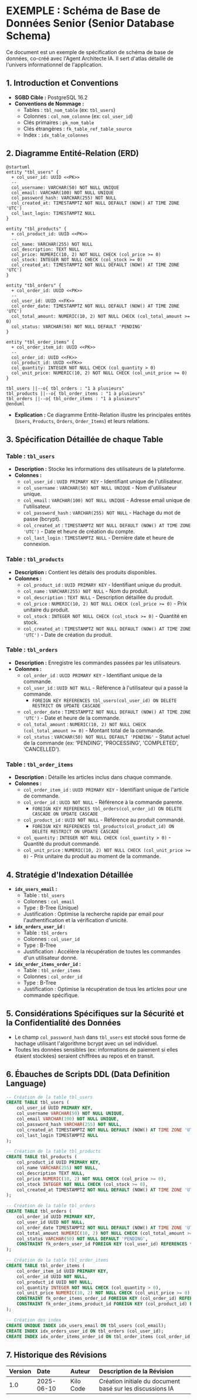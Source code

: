 # EXEMPLE : Schéma de Base de Données Senior (Senior Database Schema)

Ce document est un exemple de spécification de schéma de base de données, co-créé avec l'Agent Architecte IA. Il sert d'atlas détaillé de l'univers informationnel de l'application.

## 1. Introduction et Conventions

*   **SGBD Cible :** PostgreSQL 16.2
*   **Conventions de Nommage :**
    *   Tables : `tbl_nom_table` (ex: `tbl_users`)
    *   Colonnes : `col_nom_colonne` (ex: `col_user_id`)
    *   Clés primaires : `pk_nom_table`
    *   Clés étrangères : `fk_table_ref_table_source`
    *   Index : `idx_table_colonnes`

## 2. Diagramme Entité-Relation (ERD)

```plantuml
@startuml
entity "tbl_users" {
  + col_user_id: UUID <<PK>>
  --
  col_username: VARCHAR(50) NOT NULL UNIQUE
  col_email: VARCHAR(100) NOT NULL UNIQUE
  col_password_hash: VARCHAR(255) NOT NULL
  col_created_at: TIMESTAMPTZ NOT NULL DEFAULT (NOW() AT TIME ZONE 'UTC')
  col_last_login: TIMESTAMPTZ NULL
}

entity "tbl_products" {
  + col_product_id: UUID <<PK>>
  --
  col_name: VARCHAR(255) NOT NULL
  col_description: TEXT NULL
  col_price: NUMERIC(10, 2) NOT NULL CHECK (col_price >= 0)
  col_stock: INTEGER NOT NULL CHECK (col_stock >= 0)
  col_created_at: TIMESTAMPTZ NOT NULL DEFAULT (NOW() AT TIME ZONE 'UTC')
}

entity "tbl_orders" {
  + col_order_id: UUID <<PK>>
  --
  col_user_id: UUID <<FK>>
  col_order_date: TIMESTAMPTZ NOT NULL DEFAULT (NOW() AT TIME ZONE 'UTC')
  col_total_amount: NUMERIC(10, 2) NOT NULL CHECK (col_total_amount >= 0)
  col_status: VARCHAR(50) NOT NULL DEFAULT 'PENDING'
}

entity "tbl_order_items" {
  + col_order_item_id: UUID <<PK>>
  --
  col_order_id: UUID <<FK>>
  col_product_id: UUID <<FK>>
  col_quantity: INTEGER NOT NULL CHECK (col_quantity > 0)
  col_unit_price: NUMERIC(10, 2) NOT NULL CHECK (col_unit_price >= 0)
}

tbl_users ||--o{ tbl_orders : "1 à plusieurs"
tbl_products ||--o{ tbl_order_items : "1 à plusieurs"
tbl_orders ||--o{ tbl_order_items : "1 à plusieurs"
@enduml
```
*   **Explication :** Ce diagramme Entité-Relation illustre les principales entités (`Users`, `Products`, `Orders`, `Order_Items`) et leurs relations.

## 3. Spécification Détaillée de chaque Table

### Table : `tbl_users`

*   **Description :** Stocke les informations des utilisateurs de la plateforme.
*   **Colonnes :**
    *   `col_user_id` : `UUID PRIMARY KEY` - Identifiant unique de l'utilisateur.
    *   `col_username` : `VARCHAR(50) NOT NULL UNIQUE` - Nom d'utilisateur unique.
    *   `col_email` : `VARCHAR(100) NOT NULL UNIQUE` - Adresse email unique de l'utilisateur.
    *   `col_password_hash` : `VARCHAR(255) NOT NULL` - Hachage du mot de passe (bcrypt).
    *   `col_created_at` : `TIMESTAMPTZ NOT NULL DEFAULT (NOW() AT TIME ZONE 'UTC')` - Date et heure de création du compte.
    *   `col_last_login` : `TIMESTAMPTZ NULL` - Dernière date et heure de connexion.

### Table : `tbl_products`

*   **Description :** Contient les détails des produits disponibles.
*   **Colonnes :**
    *   `col_product_id` : `UUID PRIMARY KEY` - Identifiant unique du produit.
    *   `col_name` : `VARCHAR(255) NOT NULL` - Nom du produit.
    *   `col_description` : `TEXT NULL` - Description détaillée du produit.
    *   `col_price` : `NUMERIC(10, 2) NOT NULL CHECK (col_price >= 0)` - Prix unitaire du produit.
    *   `col_stock` : `INTEGER NOT NULL CHECK (col_stock >= 0)` - Quantité en stock.
    *   `col_created_at` : `TIMESTAMPTZ NOT NULL DEFAULT (NOW() AT TIME ZONE 'UTC')` - Date de création du produit.

### Table : `tbl_orders`

*   **Description :** Enregistre les commandes passées par les utilisateurs.
*   **Colonnes :**
    *   `col_order_id` : `UUID PRIMARY KEY` - Identifiant unique de la commande.
    *   `col_user_id` : `UUID NOT NULL` - Référence à l'utilisateur qui a passé la commande.
        *   `FOREIGN KEY REFERENCES tbl_users(col_user_id) ON DELETE RESTRICT ON UPDATE CASCADE`
    *   `col_order_date` : `TIMESTAMPTZ NOT NULL DEFAULT (NOW() AT TIME ZONE 'UTC')` - Date et heure de la commande.
    *   `col_total_amount` : `NUMERIC(10, 2) NOT NULL CHECK (col_total_amount >= 0)` - Montant total de la commande.
    *   `col_status` : `VARCHAR(50) NOT NULL DEFAULT 'PENDING'` - Statut actuel de la commande (ex: 'PENDING', 'PROCESSING', 'COMPLETED', 'CANCELLED').

### Table : `tbl_order_items`

*   **Description :** Détaille les articles inclus dans chaque commande.
*   **Colonnes :**
    *   `col_order_item_id` : `UUID PRIMARY KEY` - Identifiant unique de l'article de commande.
    *   `col_order_id` : `UUID NOT NULL` - Référence à la commande parente.
        *   `FOREIGN KEY REFERENCES tbl_orders(col_order_id) ON DELETE CASCADE ON UPDATE CASCADE`
    *   `col_product_id` : `UUID NOT NULL` - Référence au produit commandé.
        *   `FOREIGN KEY REFERENCES tbl_products(col_product_id) ON DELETE RESTRICT ON UPDATE CASCADE`
    *   `col_quantity` : `INTEGER NOT NULL CHECK (col_quantity > 0)` - Quantité du produit commandé.
    *   `col_unit_price` : `NUMERIC(10, 2) NOT NULL CHECK (col_unit_price >= 0)` - Prix unitaire du produit au moment de la commande.

## 4. Stratégie d'Indexation Détaillée

*   **`idx_users_email` :**
    *   Table : `tbl_users`
    *   Colonnes : `col_email`
    *   Type : B-Tree (Unique)
    *   Justification : Optimise la recherche rapide par email pour l'authentification et la vérification d'unicité.
*   **`idx_orders_user_id` :**
    *   Table : `tbl_orders`
    *   Colonnes : `col_user_id`
    *   Type : B-Tree
    *   Justification : Accélère la récupération de toutes les commandes d'un utilisateur donné.
*   **`idx_order_items_order_id` :**
    *   Table : `tbl_order_items`
    *   Colonnes : `col_order_id`
    *   Type : B-Tree
    *   Justification : Optimise la récupération de tous les articles pour une commande spécifique.

## 5. Considérations Spécifiques sur la Sécurité et la Confidentialité des Données

*   Le champ `col_password_hash` dans `tbl_users` est stocké sous forme de hachage utilisant l'algorithme bcrypt avec un sel individuel.
*   Toutes les données sensibles (ex: informations de paiement si elles étaient stockées) seraient chiffrées au repos et en transit.

## 6. Ébauches de Scripts DDL (Data Definition Language)

```sql
-- Création de la table tbl_users
CREATE TABLE tbl_users (
    col_user_id UUID PRIMARY KEY,
    col_username VARCHAR(50) NOT NULL UNIQUE,
    col_email VARCHAR(100) NOT NULL UNIQUE,
    col_password_hash VARCHAR(255) NOT NULL,
    col_created_at TIMESTAMPTZ NOT NULL DEFAULT (NOW() AT TIME ZONE 'UTC'),
    col_last_login TIMESTAMPTZ NULL
);

-- Création de la table tbl_products
CREATE TABLE tbl_products (
    col_product_id UUID PRIMARY KEY,
    col_name VARCHAR(255) NOT NULL,
    col_description TEXT NULL,
    col_price NUMERIC(10, 2) NOT NULL CHECK (col_price >= 0),
    col_stock INTEGER NOT NULL CHECK (col_stock >= 0),
    col_created_at TIMESTAMPTZ NOT NULL DEFAULT (NOW() AT TIME ZONE 'UTC')
);

-- Création de la table tbl_orders
CREATE TABLE tbl_orders (
    col_order_id UUID PRIMARY KEY,
    col_user_id UUID NOT NULL,
    col_order_date TIMESTAMPTZ NOT NULL DEFAULT (NOW() AT TIME ZONE 'UTC'),
    col_total_amount NUMERIC(10, 2) NOT NULL CHECK (col_total_amount >= 0),
    col_status VARCHAR(50) NOT NULL DEFAULT 'PENDING',
    CONSTRAINT fk_orders_user_id FOREIGN KEY (col_user_id) REFERENCES tbl_users(col_user_id) ON DELETE RESTRICT ON UPDATE CASCADE
);

-- Création de la table tbl_order_items
CREATE TABLE tbl_order_items (
    col_order_item_id UUID PRIMARY KEY,
    col_order_id UUID NOT NULL,
    col_product_id UUID NOT NULL,
    col_quantity INTEGER NOT NULL CHECK (col_quantity > 0),
    col_unit_price NUMERIC(10, 2) NOT NULL CHECK (col_unit_price >= 0),
    CONSTRAINT fk_order_items_order_id FOREIGN KEY (col_order_id) REFERENCES tbl_orders(col_order_id) ON DELETE CASCADE ON UPDATE CASCADE,
    CONSTRAINT fk_order_items_product_id FOREIGN KEY (col_product_id) REFERENCES tbl_products(col_product_id) ON DELETE RESTRICT ON UPDATE CASCADE
);

-- Création des index
CREATE UNIQUE INDEX idx_users_email ON tbl_users (col_email);
CREATE INDEX idx_orders_user_id ON tbl_orders (col_user_id);
CREATE INDEX idx_order_items_order_id ON tbl_order_items (col_order_id);
```

## 7. Historique des Révisions

| Version | Date       | Auteur | Description de la Révision                               |
| :------ | :--------- | :----- | :------------------------------------------------------- |
| 1.0     | 2025-06-10 | Kilo Code | Création initiale du document basé sur les discussions IA |
